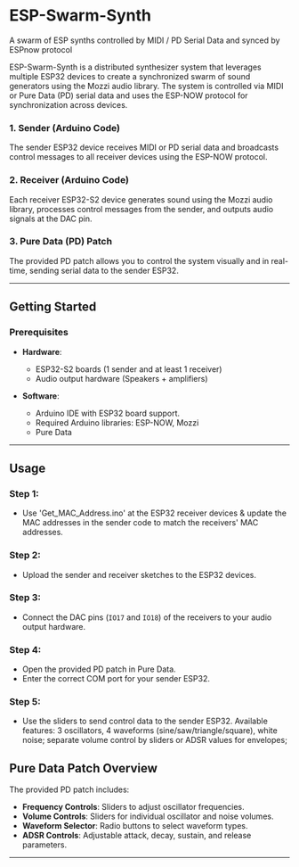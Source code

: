# ESP-Swarm-Synth
A swarm of ESP synths controlled by MIDI / PD Serial Data and synced by ESPnow protocol


ESP-Swarm-Synth is a distributed synthesizer system that leverages multiple ESP32 devices to create a synchronized swarm of sound generators using the Mozzi audio library. 
The system is controlled via MIDI or Pure Data (PD) serial data and uses the ESP-NOW protocol for synchronization across devices.


### 1. Sender (Arduino Code)
The sender ESP32 device receives MIDI or PD serial data and broadcasts control messages to all receiver devices using the ESP-NOW protocol.

### 2. Receiver (Arduino Code)
Each receiver ESP32-S2 device generates sound using the Mozzi audio library, processes control messages from the sender, and outputs audio signals at the DAC pin.

### 3. Pure Data (PD) Patch
The provided PD patch allows you to control the system visually and in real-time, sending serial data to the sender ESP32.

---

## Getting Started

### Prerequisites

- **Hardware**:
  - ESP32-S2 boards (1 sender and at least 1 receiver)
  - Audio output hardware (Speakers + amplifiers)

- **Software**:
  - Arduino IDE with ESP32 board support.
  - Required Arduino libraries: ESP-NOW, Mozzi
  - Pure Data

---

## Usage

### Step 1:
- Use 'Get_MAC_Address.ino' at the ESP32 receiver devices & update the MAC addresses in the sender code to match the receivers' MAC addresses.

### Step 2: 
- Upload the sender and receiver sketches to the ESP32 devices.

### Step 3: 
- Connect the DAC pins (`IO17` and `IO18`) of the receivers to your audio output hardware.

### Step 4: 
- Open the provided PD patch in Pure Data.
- Enter the correct COM port for your sender ESP32.

### Step 5: 
- Use the sliders to send control data to the sender ESP32. 
  Available features: 3 oscillators, 4 waveforms (sine/saw/triangle/square), white noise; separate volume control by sliders or ADSR values for envelopes; 

## Pure Data Patch Overview

The provided PD patch includes:
- **Frequency Controls**: Sliders to adjust oscillator frequencies.
- **Volume Controls**: Sliders for individual oscillator and noise volumes.
- **Waveform Selector**: Radio buttons to select waveform types.
- **ADSR Controls**: Adjustable attack, decay, sustain, and release parameters.

---

